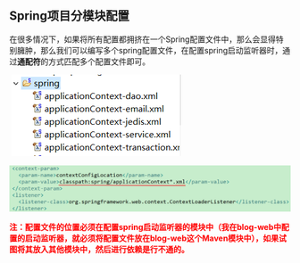 ## Spring项目分模块配置

​	在很多情况下，如果将所有配置都拥挤在一个Spring配置文件中，那么会显得特别臃肿，那么我们可以编写多个spring配置文件，在配置spring启动监听器时，通过**通配符**的方式匹配多个配置文件即可。	

​	![](../images/1.png)

![](../images/2.png)

​	<font color="red">**注：配置文件的位置必须在配置spring启动监听器的模块中（我在blog-web中配置的启动监听器，就必须将配置文件放在blog-web这个Maven模块中），如果试图将其放入其他模块中，然后进行依赖是行不通的。**</font>

 

